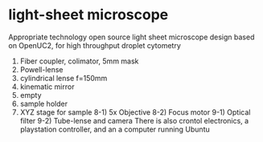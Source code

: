 # light-sheet microscope
Appropriate technology open source light sheet microscope design based on OpenUC2, for high throughput droplet cytometry


1) Fiber coupler, colimator, 5mm mask
2) Powell-lense
3) cylindrical lense f=150mm
4) kinematic mirror
5) empty
6) sample holder
7) XYZ stage for sample
8-1) 5x Objective
8-2) Focus motor 
9-1) Optical filter
9-2) Tube-lense and camera
There is also crontol electronics, a playstation controller, and an a computer running Ubuntu
